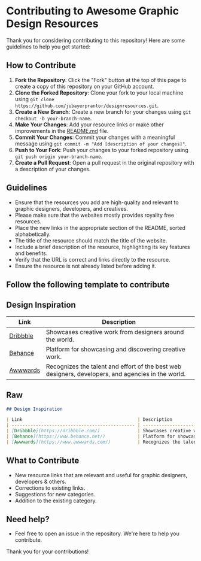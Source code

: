 # Contributing to Awesome Graphic Design Resources

Thank you for considering contributing to this repository! Here are some guidelines to help you get started:

## How to Contribute

1. **Fork the Repository**: Click the "Fork" button at the top of this page to create a copy of this repository on your GitHub account.
2. **Clone the Forked Repository**: Clone your fork to your local machine using `git clone https://github.com/jubayerprantor/designresources.git`.
3. **Create a New Branch**: Create a new branch for your changes using `git checkout -b your-branch-name`.
4. **Make Your Changes**: Add your resource links or make other improvements in the [README.md](https://github.com/jubayerprantor/designresources/blob/main/README.md) file.
5. **Commit Your Changes**: Commit your changes with a meaningful message using `git commit -m "Add [description of your changes]"`.
6. **Push to Your Fork**: Push your changes to your forked repository using `git push origin your-branch-name`.
7. **Create a Pull Request**: Open a pull request in the original repository with a description of your changes.

## Guidelines

- Ensure that the resources you add are high-quality and relevant to graphic designers, developers, and creatives.
- Please make sure that the websites mostly provides royality free resources.
- Place the new links in the appropriate section of the README, sorted alphabetically.
- The title of the resource should match the title of the website.
- Include a brief description of the resource, highlighting its key features and benefits.
- Verify that the URL is correct and links directly to the resource.
- Ensure the resource is not already listed before adding it.

## Follow the following template to contribute

## Design Inspiration

| Link                                           | Description                                   |
| ---------------------------------------------- | --------------------------------------------- |
| [Dribbble](https://dribbble.com/)              | Showcases creative work from designers around the world. |
| [Behance](https://www.behance.net/)            | Platform for showcasing and discovering creative work. |
| [Awwwards](https://www.awwwards.com/)          | Recognizes the talent and effort of the best web designers, developers, and agencies in the world. |

## Raw

```markdown
## Design Inspiration

| Link                                           | Description                                   |
| ---------------------------------------------- | --------------------------------------------- |
| [Dribbble](https://dribbble.com/)              | Showcases creative work from designers around the world. |
| [Behance](https://www.behance.net/)            | Platform for showcasing and discovering creative work. |
| [Awwwards](https://www.awwwards.com/)          | Recognizes the talent and effort of the best web designers, developers, and agencies in the world. |
```


## What to Contribute

- New resource links that are relevant and useful for graphic designers, developers & others.
- Corrections to existing links.
- Suggestions for new categories.
- Addition to the existing category.

## Need help?
- Feel free to open an issue in the repository. We're here to help you contribute.

Thank you for your contributions!

